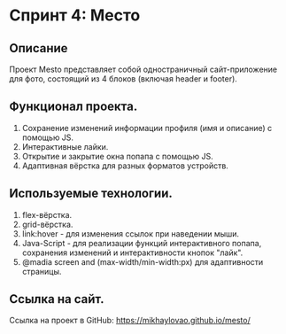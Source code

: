 # Спринт 4: Место

## Описание
Проект Mesto представляет собой одностраничный сайт-приложение для фото, состоящий из 4 блоков (включая header и footer).

## Функционал проекта.
1. Сохранение изменений информации профиля (имя и описание) с помощью JS.
2. Интерактивные лайки.
3. Открытие и закрытие окна попапа с помощью JS.
4. Адаптивная вёрстка для разных форматов устройств.

## Используемые технологии.
1. flex-вёрстка.
2. grid-вёрстка.
3. link:hover - для изменения ссылок при наведении мыши.
4. Java-Script - для реализации функций интерактивного попапа, сохранения изменений и интерактивности кнопок "лайк".
5. @madia screen and (max-width/min-width:px) для адаптивности страницы.

## Ссылка на сайт.
Ссылка на проект в GitHub: https://mikhaylovao.github.io/mesto/ 
